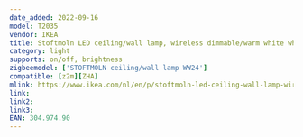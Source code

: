 ```yaml
---
date_added: 2022-09-16
model: T2035
vendor: IKEA
title: Stoftmoln LED ceiling/wall lamp, wireless dimmable/warm white white, 24 cm
category: light
supports: on/off, brightness
zigbeemodel: ['STOFTMOLN ceiling/wall lamp WW24']
compatible: [z2m][ZHA]
mlink: https://www.ikea.com/nl/en/p/stoftmoln-led-ceiling-wall-lamp-wireless-dimmable-warm-white-white-30497490/
link: 
link2: 
link3: 
EAN: 304.974.90
---
```

